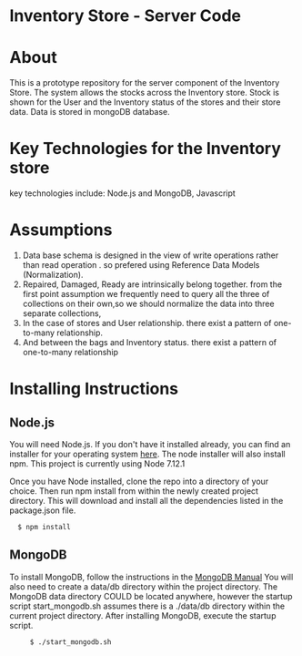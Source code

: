 # Inventory Store - Server Code

# About

 This is a prototype repository for the server component of the Inventory Store. The system allows the stocks across the Inventory store. Stock is shown for the User and the Inventory status of the stores and their store data. Data is stored in mongoDB database.

# Key Technologies for the Inventory store
key technologies include: Node.js and MongoDB, Javascript 

# Assumptions 
  1. Data base schema is designed in the view of write operations rather than read operation . so prefered using Reference Data Models (Normalization).
  2. Repaired, Damaged, Ready are intrinsically belong together. from the first point assumption we frequently need to query all the three of collections on their own,so we should       normalize the data into three separate collections,
  3. In the case of stores and User relationship. there exist a pattern of one-to-many relationship.
  4. And between the bags and Inventory status. there exist a pattern of one-to-many relationship


# Installing Instructions 

  ## Node.js
  You will need Node.js. If you don't have it installed already, you can find an installer for your operating system [here](https://nodejs.org/en/).
  The node installer will also install npm. This project is currently using Node 7.12.1
  
  Once you have Node installed, clone the repo into a directory of your choice. Then run npm install from within the newly created project directory. This will download and         install all the dependencies listed in the package.json file.
     
      $ npm install
      
  ## MongoDB
  To install MongoDB, follow the instructions in the [MongoDB Manual](https://docs.mongodb.com/manual/) You will also need to create a data/db directory within the project     directory. The MongoDB data directory COULD be located anywhere, however the startup script start_mongodb.sh assumes there is a ./data/db directory within the current project directory. After installing MongoDB, execute the startup script.
  
         $ ./start_mongodb.sh
      
  
  
  
  
  
  
  
  
  
  
  
  
  
  
  
  
  
  




  
